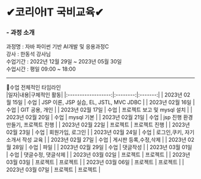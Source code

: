# ✔코리아IT 국비교육✔ 
<h3>- 과정 소개 </h3>
과정명   : 자바 파이썬 기반 AI개발 및 응용과정C <br>
강사     : 한동석 강사님 <br>
수업기간 : 2022년 12월 29일 ~ 2023년 05월 30일<br>
수업시간 : 평일 09:00 ~ 18:00<br>

-----------------------------------------------------------------------------------
🎈수업 전체적인 타임라인 <br>
|일자|내용|구체적인 활동|
|:------------------:|:--------:|:-------:|
| 2023년 02월 15일 | 수업 | JSP 이론, JSP 실습, EL, JSTL, MVC JDBC |
| 2023년 02월 16일 | 수업 | GIT 공용, 개인 |
| 2023년 02월 17일 | 수업 | 프로젝트 보고 및 mysql 설치 |
| 2023년 02월 20일 | 수업 | mysql 기본 |
| 2023년 02월 21일 | 수업 | jsp 진행 환경 만들기, 프로젝트 진행 |
| 2023년 02월 22일 | 프로젝트 | 프로젝트 진행 |
| 2023년 02월 23일 | 수업 | 회원가입, 로그인 |
| 2023년 02월 24일 | 수업 | 로그인,쿠키, 자기소개서 작성 교육 |
| 2023년 02월 27일 | 수업 | 게시판 등록,수정,삭제 |
| 2023년 02월 28일 | 수업 | 파일 |
| 2023년 02월 29일 | 수업 | 댓글작성 |
| 2023년 03월 01일 | 수업 | 댓글수정, 댓글삭제 |
| 2023년 03월 02일 | 프로젝트 | 프로젝트 |
| 2023년 03월 03일 | 프로젝트 | 프로젝트 |
| 2023년 03월 06일 | 프로젝트 | 프로젝트 |
| 2023년 03월 07일 | 프로젝트 | 프로젝트 |


